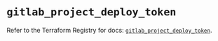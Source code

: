 # `gitlab_project_deploy_token`

Refer to the Terraform Registry for docs: [`gitlab_project_deploy_token`](https://registry.terraform.io/providers/gitlabhq/gitlab/18.5.0/docs/resources/project_deploy_token).
